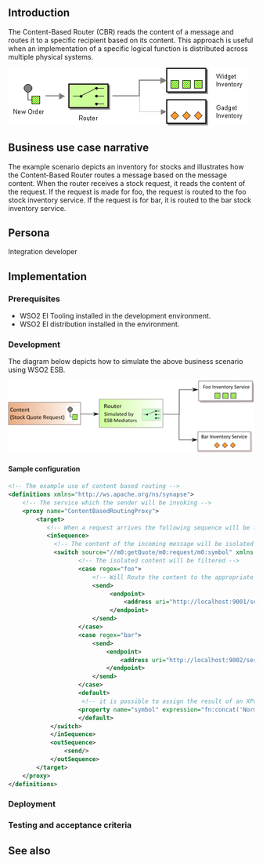 ## Introduction

The Content-Based Router (CBR) reads the content of a message and routes it to a specific recipient based on its content. This approach is useful when an implementation of a specific logical function is distributed across multiple physical systems.


![content based routing](images/content-based-router.png)


## Business use case narrative

The example scenario depicts an inventory for stocks and illustrates how the Content-Based Router routes a message based on the message content. When the router receives a stock request, it reads the content of the request. If the request is made for foo, the request is routed to the foo stock inventory service. If the request is for bar, it is routed to the bar stock inventory service. 

## Persona

Integration developer

## Implementation

### Prerequisites

- WSO2 EI Tooling installed in the development environment.
- WSO2 EI distribution installed in the environment.

### Development 

The diagram below depicts how to simulate the above business scenario using WSO2 ESB.

![implementation](images/implementation.png)


#### Sample configuration

```xml
<!-- The example use of content based routing -->
<definitions xmlns="http://ws.apache.org/ns/synapse">
    <!-- The service which the sender will be invoking -->
    <proxy name="ContentBasedRoutingProxy">
        <target>
           <!-- When a request arrives the following sequence will be followed -->   
           <inSequence>
             <!-- The content of the incoming message will be isolated -->
             <switch source="//m0:getQuote/m0:request/m0:symbol" xmlns:m0="http://services.samples">
                    <!-- The isolated content will be filtered -->
                    <case regex="foo">
                        <!-- Will Route the content to the appropriate destination -->  
                        <send>
                             <endpoint>
                                 <address uri="http://localhost:9001/services/SimpleStockQuoteService"/>
                             </endpoint>
                        </send>
                    </case>
                    <case regex="bar">
                        <send>
                            <endpoint>
                                <address uri="http://localhost:9002/services/SimpleStockQuoteService"/>
                            </endpoint>
                        </send>
                    </case>
                    <default>
                     <!-- it is possible to assign the result of an XPath expression as well -->
                    <property name="symbol" expression="fn:concat('Normal Stock - ', //m0:getQuote/m0:request/m0:symbol)" xmlns:m0="http://services.samples"/>
                    </default>
            </switch>      
            </inSequence>
            <outSequence>
                <send/>
            </outSequence>
        </target>     
    </proxy>
</definitions>
```


### Deployment

### Testing and acceptance criteria

## See also